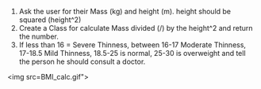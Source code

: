 1.	Ask the user for their Mass (kg) and height (m). height should be squared (height^2) 
2.	Create a Class for calculate Mass divided (/) by the height^2 and return the number.
3.	If less than 16 = Severe Thinness, between 16-17 Moderate Thinness, 17-18.5 Mild Thinness, 18.5-25 is normal, 25-30 is overweight and tell the person he should consult a doctor.

<img src=BMI_calc.gif">
